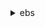 <details><summary>ebs</summary><blockquote>

- **<details><summary>complete-snapshot</summary><blockquote>**

  * --snapshot-id
  * --changed-blocks-count
  * --checksum
  * --checksum-algorithm
  * --checksum-aggregation-method
  * --cli-input-json
  * --cli-input-yaml
  * --generate-cli-skeleton


- **<details><summary>get-snapshot-block</summary><blockquote>**

  * --snapshot-id
  * --block-index
  * --block-token


- **<details><summary>help</summary><blockquote>**

  * 


- **<details><summary>list-changed-blocks</summary><blockquote>**

  * --first-snapshot-id
  * --second-snapshot-id
  * --next-token
  * --max-results
  * --starting-block-index
  * --cli-input-json
  * --cli-input-yaml
  * --generate-cli-skeleton


- **<details><summary>list-snapshot-blocks</summary><blockquote>**

  * --snapshot-id
  * --next-token
  * --max-results
  * --starting-block-index
  * --cli-input-json
  * --cli-input-yaml
  * --generate-cli-skeleton


- **<details><summary>put-snapshot-block</summary><blockquote>**

  * --snapshot-id
  * --block-index
  * --block-data
  * --data-length
  * --progress
  * --checksum
  * --checksum-algorithm
  * --cli-input-json
  * --cli-input-yaml
  * --generate-cli-skeleton


- **<details><summary>start-snapshot</summary><blockquote>**

  * --volume-size
  * --parent-snapshot-id
  * --tags
  * --description
  * --client-token
  * --encrypted
  * --no-encrypted
  * --kms-key-arn
  * --timeout
  * --cli-input-json
  * --cli-input-yaml
  * --generate-cli-skeleton


</blockquote></details>
</blockquote></details>
</blockquote></details>
</blockquote></details>
</blockquote></details>
</blockquote></details>
</blockquote></details>
</blockquote></details>
